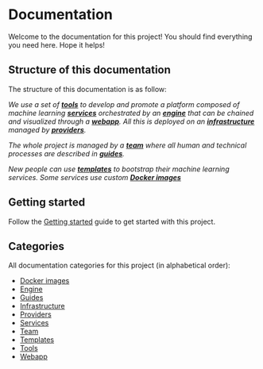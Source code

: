 # Documentation

Welcome to the documentation for this project! You should find everything you need here. Hope it helps!

## Structure of this documentation

The structure of this documentation is as follow:

_We use a set of [**tools**](./tools/index.md) to develop and promote a platform composed of machine learning [**services**](./services/index.md) orchestrated by an [**engine**](./engine/index.md) that can be chained and visualized through a [**webapp**](./webapp/index.md). All this is deployed on an [**infrastructure**](./infrastructure/index.md) managed by [**providers**](./providers/index.md)._

_The whole project is managed by a [**team**](./team/index.md) where all human and technical processes are described in [**guides**](./guides/index.md)._

_New people can use [**templates**](./templates/index.md) to bootstrap their machine learning services. Some services use custom [**Docker images**](./docker-images/index.md)_

## Getting started

Follow the [Getting started](./guides/getting-started.md) guide to get started with this project.

## Categories

All documentation categories for this project (in alphabetical order):

- [Docker images](./docker-images/index.md)
- [Engine](./engine/index.md)
- [Guides](./guides/index.md)
- [Infrastructure](./infrastructure/index.md)
- [Providers](./providers/index.md)
- [Services](./services/index.md)
- [Team](./team/index.md)
- [Templates](./templates/index.md)
- [Tools](./tools/index.md)
- [Webapp](./webapp/index.md)
